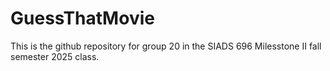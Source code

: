 # GuessThatMovie
This is the github repository for group 20 in the SIADS 696 Milesstone II fall semester 2025 class. 

